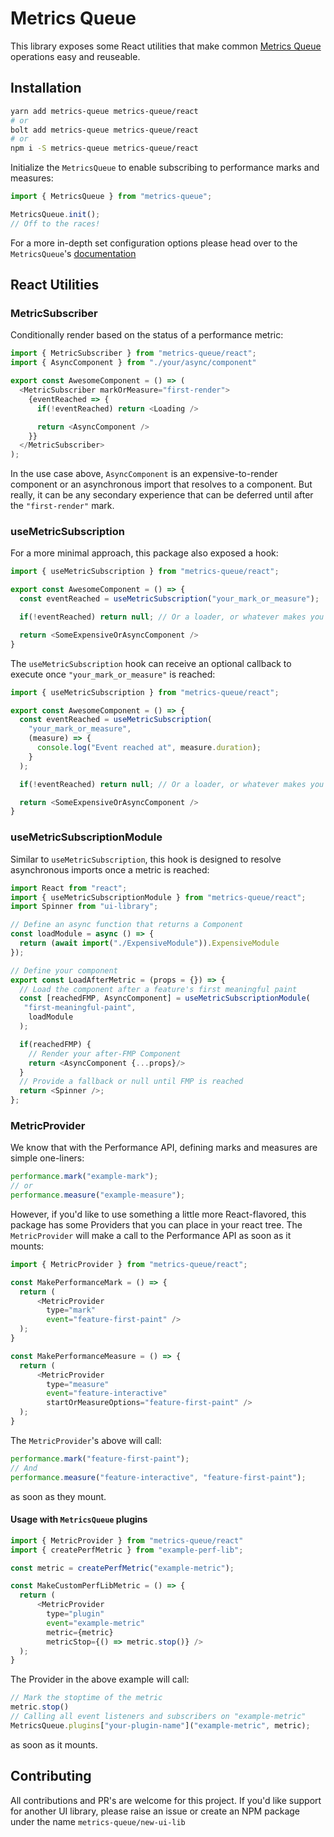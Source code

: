 # Metrics Queue

This library exposes some React utilities that make common [Metrics Queue](https://github.com/alexfigliolia/metrics-queue#readme) operations easy and reuseable.

## Installation

```bash
yarn add metrics-queue metrics-queue/react
# or 
bolt add metrics-queue metrics-queue/react
# or
npm i -S metrics-queue metrics-queue/react
```

Initialize the `MetricsQueue` to enable subscribing to performance marks and measures:

```JavaScript
import { MetricsQueue } from "metrics-queue";

MetricsQueue.init();
// Off to the races!
```

For a more in-depth set configuration options please head over to the `MetricsQueue`'s [documentation](https://github.com/alexfigliolia/metrics-queue#readme)

## React Utilities

### MetricSubscriber

Conditionally render based on the status of a performance metric:

```JavaScript
import { MetricSubscriber } from "metrics-queue/react";
import { AsyncComponent } from "./your/async/component"

export const AwesomeComponent = () => (
  <MetricSubscriber markOrMeasure="first-render">
    {eventReached => {
      if(!eventReached) return <Loading />

      return <AsyncComponent />
    }}
  </MetricSubscriber>
);
```

In the use case above, `AsyncComponent` is an expensive-to-render component or an asynchronous import that resolves to a component. But really, it can be any secondary experience that can be deferred until after the `"first-render"` mark.

### useMetricSubscription

For a more minimal approach, this package also exposed a hook:

```JavaScript
import { useMetricSubscription } from "metrics-queue/react";

export const AwesomeComponent = () => {
  const eventReached = useMetricSubscription("your_mark_or_measure");

  if(!eventReached) return null; // Or a loader, or whatever makes you happy today

  return <SomeExpensiveOrAsyncComponent />
}
```

The `useMetricSubscription` hook can receive an optional callback to execute once `"your_mark_or_measure"` is reached:

```JavaScript
import { useMetricSubscription } from "metrics-queue/react";

export const AwesomeComponent = () => {
  const eventReached = useMetricSubscription(
    "your_mark_or_measure",
    (measure) => {
      console.log("Event reached at", measure.duration);
    }
  );

  if(!eventReached) return null; // Or a loader, or whatever makes you happy today

  return <SomeExpensiveOrAsyncComponent />
}
```

### useMetricSubscriptionModule

Similar to `useMetricSubscription`, this hook is designed to resolve asynchronous imports once a metric is reached:

```JavaScript
import React from "react";
import { useMetricSubscriptionModule } from "metrics-queue/react";
import Spinner from "ui-library";

// Define an async function that returns a Component
const loadModule = async () => {
  return (await import("./ExpensiveModule")).ExpensiveModule
});

// Define your component
export const LoadAfterMetric = (props = {}) => {
  // Load the component after a feature's first meaningful paint
  const [reachedFMP, AsyncComponent] = useMetricSubscriptionModule(
   "first-meaningful-paint",
    loadModule
  );

  if(reachedFMP) {
    // Render your after-FMP Component
    return <AsyncComponent {...props}/>
  }
  // Provide a fallback or null until FMP is reached
  return <Spinner />;
};
```

### MetricProvider

We know that with the Performance API, defining marks and measures are simple one-liners:

```JavaScript
performance.mark("example-mark");
// or
performance.measure("example-measure");
```

However, if you'd like to use something a little more React-flavored, this package has some Providers that you can place in your react tree. The `MetricProvider` will make a call to the Performance API as soon as it mounts:

```JavaScript
import { MetricProvider } from "metrics-queue/react";

const MakePerformanceMark = () => {
  return (
      <MetricProvider
        type="mark"
        event="feature-first-paint" />
  );
}

const MakePerformanceMeasure = () => {
  return (
      <MetricProvider
        type="measure"
        event="feature-interactive" 
        startOrMeasureOptions="feature-first-paint" />
  );
}
```

The `MetricProvider`'s above will call:

```JavaScript
performance.mark("feature-first-paint");
// And
performance.measure("feature-interactive", "feature-first-paint");
```

as soon as they mount.

#### Usage with `MetricsQueue` plugins

```JavaScript
import { MetricProvider } from "metrics-queue/react"
import { createPerfMetric } from "example-perf-lib";

const metric = createPerfMetric("example-metric");

const MakeCustomPerfLibMetric = () => {
  return (
      <MetricProvider
        type="plugin"
        event="example-metric" 
        metric={metric}
        metricStop={() => metric.stop()} />
  );
}
```

The Provider in the above example will call:

```JavaScript
// Mark the stoptime of the metric
metric.stop() 
// Calling all event listeners and subscribers on "example-metric"
MetricsQueue.plugins["your-plugin-name"]("example-metric", metric);
```

as soon as it mounts.

## Contributing

All contributions and PR's are welcome for this project. If you'd like support for another UI library, please raise an issue or create an NPM package under the name `metrics-queue/new-ui-lib`
